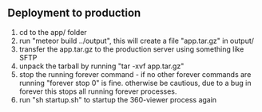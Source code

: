## Deployment to production

1. cd to the app/ folder
2. run "meteor build ../output", this will create a file "app.tar.gz" in output/
3. transfer the app.tar.gz to the production server using something like SFTP
4. unpack the tarball by running "tar -xvf app.tar.gz"
5. stop the running forever command - if no other forever commands are running "forever stop 0" is fine.
   otherwise be cautious, due to a bug in forever this stops all running forever processes.
6. run "sh startup.sh" to startup the 360-viewer process again
